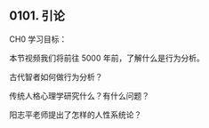 ## 0101. 引论

CH0 学习目标：

本节视频我们将前往 5000 年前，了解什么是行为分析。

古代智者如何做行为分析？

传统人格心理学研究什么？有什么问题？

阳志平老师提出了怎样的人性系统论？

